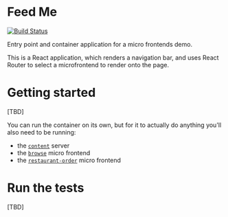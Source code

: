 # Feed Me

[![Build Status](https://travis-ci.org/micro-frontends-demo/container.svg?branch=master)](https://travis-ci.org/micro-frontends-demo/container)

Entry point and container application for a micro frontends demo.

This is a React application, which renders a navigation bar, and uses React Router to select a
microfrontend to render onto the page.

# Getting started

[TBD]

You can run the container on its own, but for it to actually do anything you'll
also need to be running:

- the [`content`](https://github.com/micro-frontends-demo/content) server
- the [`browse`](https://github.com/micro-frontends-demo/browse/) micro frontend
- the [`restaurant-order`](https://github.com/micro-frontends-demo/restaurant-order) micro frontend

# Run the tests

[TBD]
